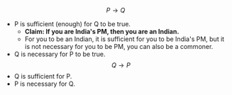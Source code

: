 

$$
P\rightarrow Q
$$
- P is sufficient (enough) for Q to be true.
	- **Claim: If you are India's PM, then you are an Indian.**
	- For you to be an Indian, it is sufficient for you to be India's PM, but it is not necessary for you to be PM, you can also be a commoner.
- Q is necessary for P to be true.
$$
Q \rightarrow P
$$
- Q is sufficient for P.
- P is necessary for Q.